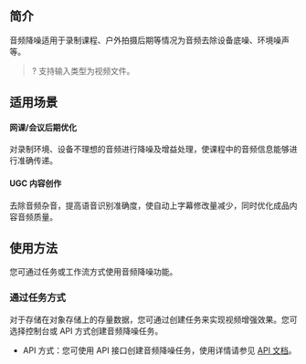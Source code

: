 ## 简介

音频降噪适用于录制课程、户外拍摄后期等情况为音频去除设备底噪、环境噪声等。

>? 支持输入类型为视频文件。
>

## 适用场景

#### 网课/会议后期优化

对录制环境、设备不理想的音频进行降噪及增益处理，使课程中的音频信息能够进行准确传递。

#### UGC 内容创作

去除音频杂音，提高语音识别准确度，使自动上字幕修改量减少，同时优化成品内容音频质量。


## 使用方法

您可通过任务或工作流方式使用音频降噪功能。


### 通过任务方式

对于存储在对象存储上的存量数据，您可通过创建任务来实现视频增强效果。您可选择控制台或 API 方式创建音频降噪任务。


- API 方式：您可使用 API 接口创建音频降噪任务，使用详情请参见 [API 文档](https://cloud.tencent.com/document/product/460/76905)。

